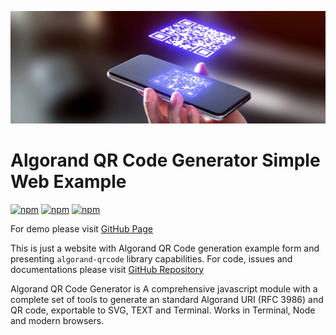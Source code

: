 [<img title="Algorand QR Code Generator (Banner art by Stasya Tikhonova, curtsey of Algorand)" src="./images/algorand-qrcode-banner.jpg">](https://developer.algorand.org/solutions/algorand-qrcode-generator-javascript/)

# Algorand QR Code Generator Simple Web Example
[![npm](https://img.shields.io/static/v1?label=Algorand&message=Published&color=green&style=flat-square)](https://developer.algorand.org/solutions/algorand-qr-code-generator-javascript/)
[![npm](https://img.shields.io/static/v1?label=npm&message=OK&color=green&style=flat-square)](https://www.npmjs.com/package/algorand-qrcode)
[![npm](https://img.shields.io/static/v1?label=license&message=MIT&color=green&style=flat-square)](https://github.com/emg110/algorand-qrcode/blob/master/license)

For demo please visit [GitHub Page](https://emg110.github.io/algorandqrcode/)

This is just a website with Algorand QR Code generation example form and presenting `algorand-qrcode` library capabilities. For code, issues and documentations please visit [GitHub Repository](https://github.com/emg110/algorand-qrcode)

Algorand QR Code Generator is A comprehensive javascript module with a complete set of tools to generate an standard Algorand URI (RFC 3986) and  QR code, exportable to SVG, TEXT and Terminal. Works in Terminal, Node and modern browsers.
